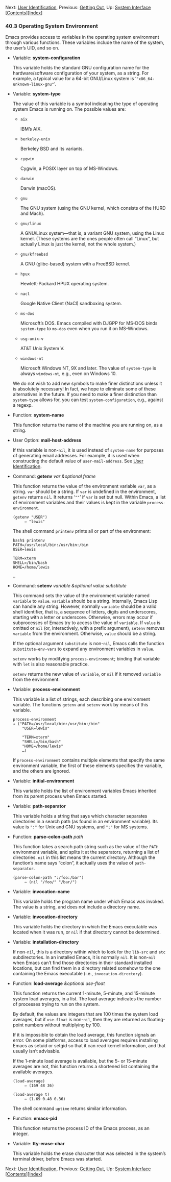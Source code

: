 <!-- This is the GNU Emacs Lisp Reference Manual
corresponding to Emacs version 27.2.

Copyright (C) 1990-1996, 1998-2021 Free Software Foundation,
Inc.

Permission is granted to copy, distribute and/or modify this document
under the terms of the GNU Free Documentation License, Version 1.3 or
any later version published by the Free Software Foundation; with the
Invariant Sections being "GNU General Public License," with the
Front-Cover Texts being "A GNU Manual," and with the Back-Cover
Texts as in (a) below.  A copy of the license is included in the
section entitled "GNU Free Documentation License."

(a) The FSF's Back-Cover Text is: "You have the freedom to copy and
modify this GNU manual.  Buying copies from the FSF supports it in
developing GNU and promoting software freedom." -->

<!-- Created by GNU Texinfo 6.7, http://www.gnu.org/software/texinfo/ -->

Next: [User Identification](User-Identification.html), Previous: [Getting Out](Getting-Out.html), Up: [System Interface](System-Interface.html)   \[[Contents](index.html#SEC_Contents "Table of contents")]\[[Index](Index.html "Index")]

### 40.3 Operating System Environment

Emacs provides access to variables in the operating system environment through various functions. These variables include the name of the system, the user’s UID, and so on.

*   Variable: **system-configuration**

    This variable holds the standard GNU configuration name for the hardware/software configuration of your system, as a string. For example, a typical value for a 64-bit GNU/Linux system is ‘`"x86_64-unknown-linux-gnu"`’.

<!---->

*   Variable: **system-type**

    The value of this variable is a symbol indicating the type of operating system Emacs is running on. The possible values are:

    *   `aix`

        IBM’s AIX.

    *   `berkeley-unix`

        Berkeley BSD and its variants.

    *   `cygwin`

        Cygwin, a POSIX layer on top of MS-Windows.

    *   `darwin`

        Darwin (macOS).

    *   `gnu`

        The GNU system (using the GNU kernel, which consists of the HURD and Mach).

    *   `gnu/linux`

        A GNU/Linux system—that is, a variant GNU system, using the Linux kernel. (These systems are the ones people often call “Linux”, but actually Linux is just the kernel, not the whole system.)

    *   `gnu/kfreebsd`

        A GNU (glibc-based) system with a FreeBSD kernel.

    *   `hpux`

        Hewlett-Packard HPUX operating system.

    *   `nacl`

        Google Native Client (NaCl) sandboxing system.

    *   `ms-dos`

        Microsoft’s DOS. Emacs compiled with DJGPP for MS-DOS binds `system-type` to `ms-dos` even when you run it on MS-Windows.

    *   `usg-unix-v`

        AT\&T Unix System V.

    *   `windows-nt`

        Microsoft Windows NT, 9X and later. The value of `system-type` is always `windows-nt`, e.g., even on Windows 10.

    We do not wish to add new symbols to make finer distinctions unless it is absolutely necessary! In fact, we hope to eliminate some of these alternatives in the future. If you need to make a finer distinction than `system-type` allows for, you can test `system-configuration`, e.g., against a regexp.

<!---->

*   Function: **system-name**

    This function returns the name of the machine you are running on, as a string.

<!---->

*   User Option: **mail-host-address**

    If this variable is non-`nil`, it is used instead of `system-name` for purposes of generating email addresses. For example, it is used when constructing the default value of `user-mail-address`. See [User Identification](User-Identification.html).

<!---->

*   Command: **getenv** *var \&optional frame*

    This function returns the value of the environment variable `var`, as a string. `var` should be a string. If `var` is undefined in the environment, `getenv` returns `nil`. It returns ‘`""`’ if `var` is set but null. Within Emacs, a list of environment variables and their values is kept in the variable `process-environment`.

        (getenv "USER")
             ⇒ "lewis"

    The shell command `printenv` prints all or part of the environment:

        bash$ printenv
        PATH=/usr/local/bin:/usr/bin:/bin
        USER=lewis

    <!---->

        TERM=xterm
        SHELL=/bin/bash
        HOME=/home/lewis

    <!---->

        …

<!---->

*   Command: **setenv** *variable \&optional value substitute*

    This command sets the value of the environment variable named `variable` to `value`. `variable` should be a string. Internally, Emacs Lisp can handle any string. However, normally `variable` should be a valid shell identifier, that is, a sequence of letters, digits and underscores, starting with a letter or underscore. Otherwise, errors may occur if subprocesses of Emacs try to access the value of `variable`. If `value` is omitted or `nil` (or, interactively, with a prefix argument), `setenv` removes `variable` from the environment. Otherwise, `value` should be a string.

    If the optional argument `substitute` is non-`nil`, Emacs calls the function `substitute-env-vars` to expand any environment variables in `value`.

    `setenv` works by modifying `process-environment`; binding that variable with `let` is also reasonable practice.

    `setenv` returns the new value of `variable`, or `nil` if it removed `variable` from the environment.

<!---->

*   Variable: **process-environment**

    This variable is a list of strings, each describing one environment variable. The functions `getenv` and `setenv` work by means of this variable.

        process-environment
        ⇒ ("PATH=/usr/local/bin:/usr/bin:/bin"
            "USER=lewis"

    <!---->

            "TERM=xterm"
            "SHELL=/bin/bash"
            "HOME=/home/lewis"
            …)

    If `process-environment` contains multiple elements that specify the same environment variable, the first of these elements specifies the variable, and the others are ignored.

<!---->

*   Variable: **initial-environment**

    This variable holds the list of environment variables Emacs inherited from its parent process when Emacs started.

<!---->

*   Variable: **path-separator**

    This variable holds a string that says which character separates directories in a search path (as found in an environment variable). Its value is `":"` for Unix and GNU systems, and `";"` for MS systems.

<!---->

*   Function: **parse-colon-path** *path*

    This function takes a search path string such as the value of the `PATH` environment variable, and splits it at the separators, returning a list of directories. `nil` in this list means the current directory. Although the function’s name says “colon”, it actually uses the value of `path-separator`.

        (parse-colon-path ":/foo:/bar")
             ⇒ (nil "/foo/" "/bar/")

<!---->

*   Variable: **invocation-name**

    This variable holds the program name under which Emacs was invoked. The value is a string, and does not include a directory name.

<!---->

*   Variable: **invocation-directory**

    This variable holds the directory in which the Emacs executable was located when it was run, or `nil` if that directory cannot be determined.

<!---->

*   Variable: **installation-directory**

    If non-`nil`, this is a directory within which to look for the `lib-src` and `etc` subdirectories. In an installed Emacs, it is normally `nil`. It is non-`nil` when Emacs can’t find those directories in their standard installed locations, but can find them in a directory related somehow to the one containing the Emacs executable (i.e., `invocation-directory`).

<!---->

*   Function: **load-average** *\&optional use-float*

    This function returns the current 1-minute, 5-minute, and 15-minute system load averages, in a list. The load average indicates the number of processes trying to run on the system.

    By default, the values are integers that are 100 times the system load averages, but if `use-float` is non-`nil`, then they are returned as floating-point numbers without multiplying by 100.

    If it is impossible to obtain the load average, this function signals an error. On some platforms, access to load averages requires installing Emacs as setuid or setgid so that it can read kernel information, and that usually isn’t advisable.

    If the 1-minute load average is available, but the 5- or 15-minute averages are not, this function returns a shortened list containing the available averages.

        (load-average)
             ⇒ (169 48 36)

    <!---->

        (load-average t)
             ⇒ (1.69 0.48 0.36)

    The shell command `uptime` returns similar information.

<!---->

*   Function: **emacs-pid**

    This function returns the process ID of the Emacs process, as an integer.

<!---->

*   Variable: **tty-erase-char**

    This variable holds the erase character that was selected in the system’s terminal driver, before Emacs was started.

Next: [User Identification](User-Identification.html), Previous: [Getting Out](Getting-Out.html), Up: [System Interface](System-Interface.html)   \[[Contents](index.html#SEC_Contents "Table of contents")]\[[Index](Index.html "Index")]
